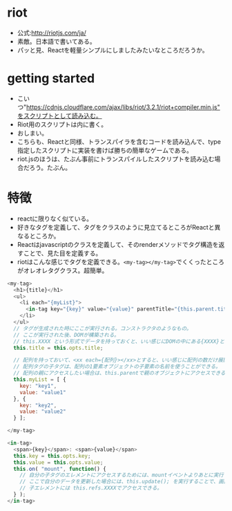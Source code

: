 # riot
* 公式:http://riotjs.com/ja/
* 素敵。日本語で書いてある。
* パッと見、Reactを軽量シンプルにしましたみたいなところだろうか。

# getting started
* こいつ"https://cdnjs.cloudflare.com/ajax/libs/riot/3.2.1/riot+compiler.min.js"をスクリプトとして読み込む。
* Riot用のスクリプトは<script type="riot/tag"></script>内に書く。
* おしまい。
* こちらも、Reactと同様、トランスパイラを含むコードを読み込んで、type指定したスクリプトに実装を書けば勝ちの簡単なゲームである。
* riot.jsのほうは、たぶん事前にトランスパイルしたスクリプトを読み込む場合だろう。たぶん。

# 特徴
* reactに限りなく似ている。
* 好きなタグを定義して、タグをクラスのように見立てるところがReactと異なるところか。
* Reactはjavascriptのクラスを定義して、そのrenderメソッドでタグ構造を返すことで、見た目を定義する。
* riotはこんな感じでタグを定義できる。`<my-tag></my-tag>`でくくったところがオレオレタグクラス。超簡単。
```js
<my-tag>
  <h1>{title}</h1>
  <ul>
    <li each="{myList}">
      <in-tag key="{key}" value="{value}" parentTitle="{this.parent.title}">
    </li>
  </ul>
  // タグが生成された時にここが実行される。コンストラクタのようなもの。
  // ここが実行された後、DOMが構築される。
  // this.XXXX という形式でデータを持っておくと、いい感じにDOMの中にある{XXXX}と紐づけてくれる。
  this.title = this.opts.title;

  // 配列を持っておいて、<xx each={配列}></xx>とすると、いい感じに配列の数だけ展開してくれる。
  // 配列タグの子タグは、配列の1要素オブジェクトの子要素の名前を使うことができる。
  // 配列の親にアクセスしたい場合は、this.parentで親のオブジェクトにアクセスできる。
  this.myList = [ {
    key: "key1",
    value: "value1"
  }, {
    key: "key2",
    value: "value2"
  } ];

</my-tag>

<in-tag>
  <span>{key}</span>: <span>{value}</span>
  this.key = this.opts.key;
  this.value = this.opts.value;
  this.on( "mount", function() {
    // 自分の子タグのエレメントにアクセスするためには、mountイベントよりあとに実行する必要がある。
    // ここで自分のデータを更新した場合には、this.update(); を実行することで、画面に更新を通知できる。
    // 子エレメントには this.refs.XXXXでアクセスできる。
  } );
</in-tag>
```
